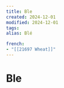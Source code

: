 ```yaml
---
title: Ble
created: 2024-12-01
modified: 2024-12-01
tags: 
alias: Blé

french:
- "[[21697 Wheat]]"
---
```

# Ble
